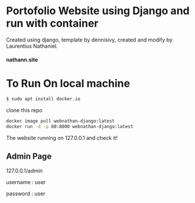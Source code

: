 # Portofolio Website using Django and run with container

 Created using django, template by dennisivy, created and modify by Laurentius Nathaniel.
 
 #### nathann.site


# To Run On local machine

```sh
$ sudo apt install docker.io
```
clone this repo

```sh
docker image pull webnathan-django:latest
docker run -d -p 80:8000 webnathan-django:latest
```
The website running on 127.0.0.1 and check it!

## Admin Page
127.0.0.1/admin

username : user

password : user